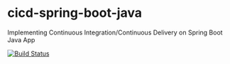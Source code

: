# cicd-spring-boot-java
Implementing Continuous Integration/Continuous Delivery on Spring Boot Java App

[![Build Status](https://travis-ci.com/mmbishop/cicd-spring-boot-java.svg)](https://travis-ci.com/mmbishop/cicd-spring-boot-java)
